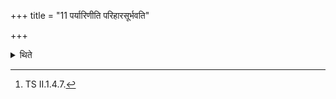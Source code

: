 +++
title = "11 पर्यारिणीति परिहारसूर्भवति"

+++

<details><summary>थिते</summary>

11. The word paryāriṇī means “One which gives birth (to a male and female-calf) alternately (parihārasūḥ).[^1]  

[^1]: TS II.1.4.7.  
</details>
